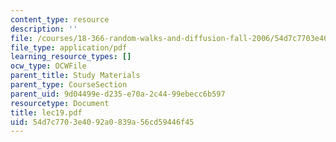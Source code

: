 ```yaml
---
content_type: resource
description: ''
file: /courses/18-366-random-walks-and-diffusion-fall-2006/54d7c7703e4092a0839a56cd59446f45_lec19.pdf
file_type: application/pdf
learning_resource_types: []
ocw_type: OCWFile
parent_title: Study Materials
parent_type: CourseSection
parent_uid: 9d04499e-d235-e70a-2c44-99ebecc6b597
resourcetype: Document
title: lec19.pdf
uid: 54d7c770-3e40-92a0-839a-56cd59446f45
---
```

